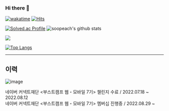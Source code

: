 ### Hi there 👋

<!--
**soopeach/soopeach** is a ✨ _special_ ✨ repository because its `README.md` (this file) appears on your GitHub profile.

Here are some ideas to get you started:
-->

[![wakatime](https://wakatime.com/badge/user/5c3495b1-2ba6-48d4-b188-2e5bd8f38f60.svg)](https://wakatime.com/@5c3495b1-2ba6-48d4-b188-2e5bd8f38f60) [![Hits](https://hits.seeyoufarm.com/api/count/incr/badge.svg?url=https%3A%2F%2Fgithub.com%2Fsoopeach&count_bg=%2379C83D&title_bg=%23555555&icon=&icon_color=%23E7E7E7&title=hits&edge_flat=false)](https://hits.seeyoufarm.com)

[![Solved.ac Profile](http://mazassumnida.wtf/api/v2/generate_badge?boj=hsjeon01)](https://solved.ac/hsjeon01/) ![soopeach's github stats](https://github-readme-stats.vercel.app/api?username=soopeach&show_icons=true)

<a href="https://opgc.me/#/users/soopeach" target="_blank"><img src="https://api.opgc.me/githubs/users/soopeach/tag/?theme=basic" /></a>


[![Top Langs](https://github-readme-stats.vercel.app/api/top-langs/?username=soopeach&exclude_repo=Dinosaur-Adventure)](https://github.com/anuraghazra/github-readme-stats)

---

## 이력

![image](https://user-images.githubusercontent.com/90144041/191300789-e83bf93b-621e-4d5f-900f-548e14897fa5.png)

네이버 커넥트재단 <부스트캠프 웹・모바일 7기> 챌린지 수료 / 2022.07.18 ~ 2022.08.12  
네이버 커넥트재단 <부스트캠프 웹・모바일 7기> 멤버십 진행중 / 2022.08.29 ~ 
